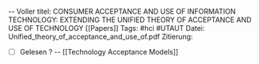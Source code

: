 
--
Voller titel: CONSUMER ACCEPTANCE AND USE OF INFORMATION TECHNOLOGY: EXTENDING THE UNIFIED THEORY OF ACCEPTANCE AND USE OF TECHNOLOGY
[[Papers]]
Tags: #hci #UTAUT 
Datei: Unified_theory_of_acceptance_and_use_of.pdf
Zitierung: 
- [ ] Gelesen ?
--
[[Technology Acceptance Models]]

